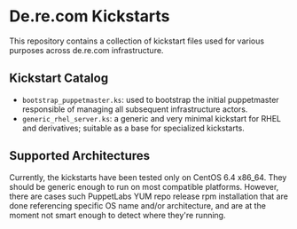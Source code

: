 # De.re.com Kickstarts

This repository contains a collection of kickstart files used for various
purposes across de.re.com infrastructure.

## Kickstart Catalog

* `bootstrap_puppetmaster.ks`: used to bootstrap the initial puppetmaster
  responsible of managing all subsequent infrastructure actors.
* `generic_rhel_server.ks`: a generic and very minimal kickstart for RHEL and
  derivatives; suitable as a base for specialized kickstarts.

## Supported Architectures

Currently, the kickstarts have been tested only on CentOS 6.4 x86\_64. They
should be generic enough to run on most compatible platforms. However, there
are cases such PuppetLabs YUM repo release rpm installation that are done
referencing specific OS name and/or architecture, and are at the moment not
smart enough to detect where they're running.
